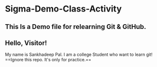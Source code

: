 # Sigma-Demo-Class-Activity
This Is a Demo file for relearning Git &amp; GitHub.
---
## Hello, Visitor!
My name is Sankhadeep Pal. I am a college Student who want to learn git!
==Ignore this repo. It's only for practice.==
